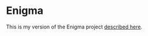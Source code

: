 # Enigma

This is my version of the Enigma project [described here](http://tutorials.jumpstartlab.com/projects/enigma.html).

